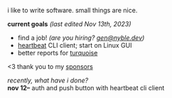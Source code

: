 i like to write software. small things are nice.

**current goals** *(last edited Nov 13th, 2023)*  
- find a job! *(are you hiring? [gen@nyble.dev](mailto:gen@nyble.dev))*
- [heartbeat][nyble-heartbeat] CLI client; start on Linux GUI
- better reports for [turquoise](https://turquoise.nyble.dev)

[sail]: https://github.com/mademast/sail
[nyble-heartbeat]: https://nyble.dev/heartbeat.html

<3 thank you to my [sponsors](https://github.com/sponsors/gennyble)

*recently, what have i done?*  
**nov 12–** auth and push button with heartbeat cli client